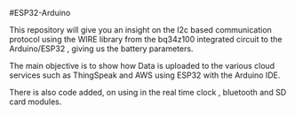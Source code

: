 #ESP32-Arduino


This repository will give you an insight on the  I2c based communication protocol using the WIRE library from the bq34z100 integrated circuit to the Arduino/ESP32 , giving us the battery parameters.

The main objective is to show how Data is uploaded to the various cloud services such as ThingSpeak and 
AWS using ESP32 with the Arduino IDE.

There is also code added, on using in the real time clock , bluetooth and SD card modules.
